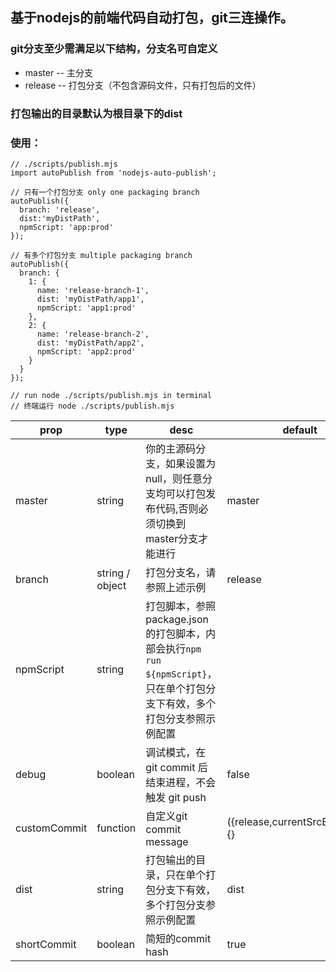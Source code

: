 ## 基于nodejs的前端代码自动打包，git三连操作。
### git分支至少需满足以下结构，分支名可自定义<!-- TOC -->
* master  -- 主分支
* release -- 打包分支（不包含源码文件，只有打包后的文件）
<!-- TOC -->
### 打包输出的目录默认为根目录下的dist
### 使用：
```
// ./scripts/publish.mjs
import autoPublish from 'nodejs-auto-publish';

// 只有一个打包分支 only one packaging branch
autoPublish({
  branch: 'release',
  dist:'myDistPath',
  npmScript: 'app:prod'
});

// 有多个打包分支 multiple packaging branch
autoPublish({
  branch: {
    1: {
      name: 'release-branch-1',
      dist: 'myDistPath/app1',
      npmScript: 'app1:prod'
    },
    2: {
      name: 'release-branch-2',
      dist: 'myDistPath/app2',
      npmScript: 'app2:prod'
    }
  }
});

// run node ./scripts/publish.mjs in terminal 
// 终端运行 node ./scripts/publish.mjs
```

| prop         | type            | desc                                                                          | default                          |
|--------------|-----------------|-------------------------------------------------------------------------------|----------------------------------|
| master       | string          | 你的主源码分支，如果设置为null，则任意分支均可以打包发布代码,否则必须切换到master分支才能进行                          | master                           |
| branch       | string / object | 打包分支名，请参照上述示例                                                                 | release                          |
| npmScript    | string          | 打包脚本，参照package.json的打包脚本，内部会执行`npm run ${npmScript}`，只在单个打包分支下有效，多个打包分支参照示例配置 |           |
| debug        | boolean         | 调试模式，在git commit 后结束进程，不会触发 git push                                          | false                            |
| customCommit | function        | 自定义git commit message                                                         | ({release,currentSrcBranch})=>{} |
| dist         | string          | 打包输出的目录，只在单个打包分支下有效，多个打包分支参照示例配置                                              | dist                             |
| shortCommit  | boolean         | 简短的commit hash                                                                | true                             |
